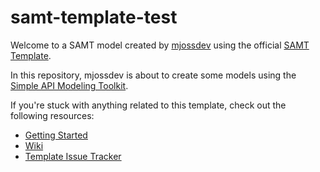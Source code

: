 # samt-template-test

Welcome to a SAMT model created by [mjossdev](https://github.com/mjossdev) using the official [SAMT Template](https://github.com/samtkit/template).

In this repository, mjossdev is about to create some models using the [Simple API Modeling Toolkit](https://github.com/samtkit/core).

If you're stuck with anything related to this template, check out the following resources:

- [Getting Started](https://github.com/samtkit/core/wiki/Getting-Started)
- [Wiki](https://github.com/samtkit/core/wiki)
- [Template Issue Tracker](https://github.com/samtkit/template/issues)
